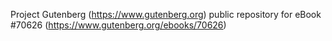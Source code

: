 Project Gutenberg (https://www.gutenberg.org) public repository for
eBook #70626 (https://www.gutenberg.org/ebooks/70626)
